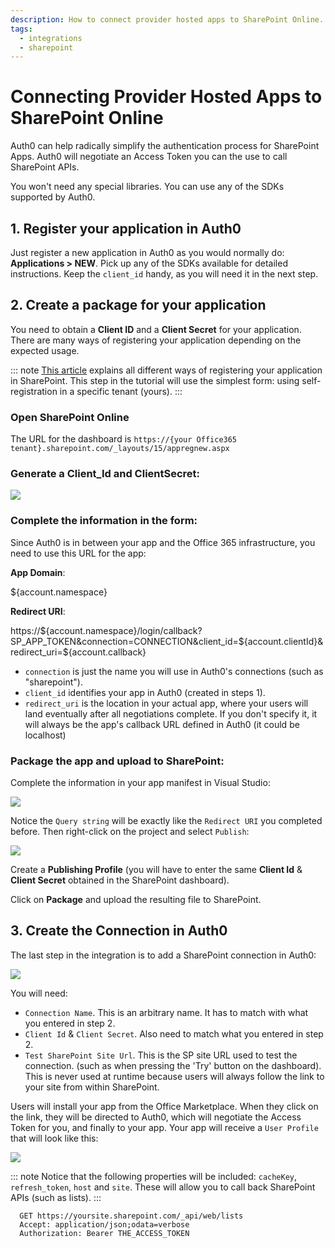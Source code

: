 ```yaml
---
description: How to connect provider hosted apps to SharePoint Online.
tags:
  - integrations
  - sharepoint
---
```

# Connecting Provider Hosted Apps to SharePoint Online

Auth0 can help radically simplify the authentication process for SharePoint Apps. Auth0 will negotiate an Access Token you can the use to call SharePoint APIs.

You won't need any special libraries. You can use any of the SDKs supported by Auth0.

## 1. Register your application in Auth0

Just register a new application in Auth0 as you would normally do: __Applications > NEW__. Pick up any of the SDKs available for detailed instructions. Keep the `client_id` handy, as you will need it in the next step.

## 2. Create a package for your application

You need to obtain a __Client ID__ and a __Client Secret__ for your application. There are many ways of registering your application depending on the expected usage.

::: note
[This article](http://msdn.microsoft.com/en-us/library/office/jj687469(v=office.15).aspx) explains all different ways of registering your application in SharePoint. This step in the tutorial will use the simplest form: using self-registration in a specific tenant (yours).
:::

### Open SharePoint Online

The URL for the dashboard is `https://{your Office365 tenant}.sharepoint.com/_layouts/15/appregnew.aspx`

### Generate a __Client_Id__ and __ClientSecret__:

![](/media/articles/integrations/sharepoint-apps/90SvG.png)

### Complete the information in the form:

Since Auth0 is in between your app and the Office 365 infrastructure, you need to use this URL for the app:

**App Domain**:

  ${account.namespace}

**Redirect URI**:

  https://${account.namespace}/login/callback?SP_APP_TOKEN&connection=CONNECTION&client_id=${account.clientId}&redirect_uri=${account.callback}

* `connection` is just the name you will use in Auth0's connections (such as "sharepoint").
* `client_id` identifies your app in Auth0 (created in steps 1).
* `redirect_uri` is the location in your actual app, where your users will land eventually after all negotiations complete. If you don't specify it, it will always be the app's callback URL defined in Auth0 (it could be localhost)

### Package the app and upload to SharePoint:

Complete the information in your app manifest in Visual Studio:

![](/media/articles/integrations/sharepoint-apps/90SEc.png)

Notice the `Query string` will be exactly like the `Redirect URI` you completed before. Then right-click on the project and select `Publish`:

![](/media/articles/integrations/sharepoint-apps/90SUB.png)

Create a __Publishing Profile__ (you will have to enter the same __Client Id__ & __Client Secret__ obtained in the SharePoint dashboard).

Click on __Package__ and upload the resulting file to SharePoint.


## 3. Create the Connection in Auth0

The last step in the integration is to add a SharePoint connection in Auth0:

![](/media/articles/integrations/sharepoint-apps/8XoVl.png)

You will need:

* `Connection Name`. This is an arbitrary name. It has to match with what you entered in step 2.
* `Client Id` & `Client Secret`. Also need to match what you entered in step 2.
* `Test SharePoint Site Url`. This is the SP site URL used to test the connection. (such as when pressing the 'Try' button on the dashboard). This is never used at runtime because users will always follow the link to your site from within SharePoint.


Users will install your app from the Office Marketplace. When they click on the link, they will be directed to Auth0, which will negotiate the Access Token for you, and finally to your app. Your app will receive a `User Profile` that will look like this:

![](/media/articles/integrations/sharepoint-apps/8Xp6x.png)

::: note
Notice that the following properties will be included: `cacheKey`, `refresh_token`, `host` and `site`. These will allow you to call back SharePoint APIs (such as lists).
:::

```text
  GET https://yoursite.sharepoint.com/_api/web/lists
  Accept: application/json;odata=verbose
  Authorization: Bearer THE_ACCESS_TOKEN
```
